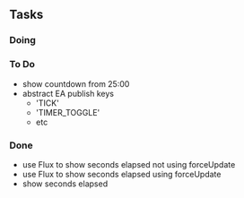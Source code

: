 ## Tasks

### Doing



### To Do

- show countdown from 25:00
- abstract EA publish keys
  - 'TICK'
  - 'TIMER_TOGGLE'
  - etc

### Done

- use Flux to show seconds elapsed not using forceUpdate
- use Flux to show seconds elapsed using forceUpdate
- show seconds elapsed


